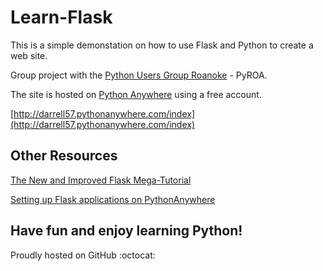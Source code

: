 # Learn-Flask

This is a simple demonstation on how to use Flask and Python to create a web site.

Group project with the [Python Users Group Roanoke](https://meetingplace.io/pyroa) - PyROA.

The site is hosted on [Python Anywhere](https://www.pythonanywhere.com/) using a free account.

[http://darrell57.pythonanywhere.com/index](http://darrell57.pythonanywhere.com/index)

## Other Resources

[The New and Improved Flask Mega-Tutorial](https://courses.miguelgrinberg.com/)

[Setting up Flask applications on PythonAnywhere](https://help.pythonanywhere.com/pages/Flask/)

## Have fun and enjoy learning Python! 

Proudly hosted on GitHub :octocat:
